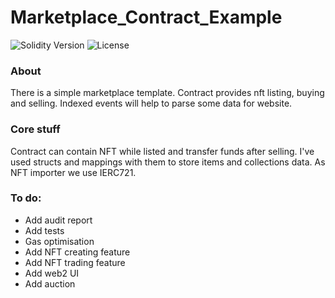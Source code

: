 # Marketplace_Contract_Example

<p align="left">
  <img src="https://img.shields.io/badge/Solidity-0.8.19-informational" alt="Solidity Version">
  <img src="https://img.shields.io/badge/License-MIT-success" alt="License">
</p>
  
<h3>About</h3>

There is a simple marketplace template. Contract provides nft listing, buying and selling. Indexed events will help to parse some data for website. 

<h3>Core stuff</h3>

Contract can contain NFT while listed and transfer funds after selling. I've used structs and mappings with them to store items and collections data. As NFT importer we use IERC721.

<h3>To do:</h3>

- Add audit report
- Add tests
- Gas optimisation
- Add NFT creating feature 
- Add NFT trading feature
- Add web2 UI
- Add auction

